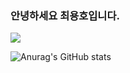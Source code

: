 ### 안녕하세요 최용호입니다.

<!--
**yongho1212/yongho1212** is a ✨ _special_ ✨ repository because its `README.md` (this file) appears on your GitHub profile.

Here are some ideas to get you started:

- 🔭 I’m currently working on ...
- 🌱 I’m currently learning ...
- 👯 I’m looking to collaborate on ...
- 🤔 I’m looking for help with ...
- 💬 Ask me about ...
- 📫 How to reach me: ...
- 😄 Pronouns: ...
- ⚡ Fun fact: ...
-->
<a href="버튼을 눌렀을 때 이동할 링크" target="_blank"><img src="https://img.shields.io/badge/yongho6800@gmail.com-000?style=flat&logo=Gmail&logoColor=EA4335"/></a>


![Anurag's GitHub stats](https://github-readme-stats.vercel.app/api?username=yongho1212&show_icons=true&theme=radical)
